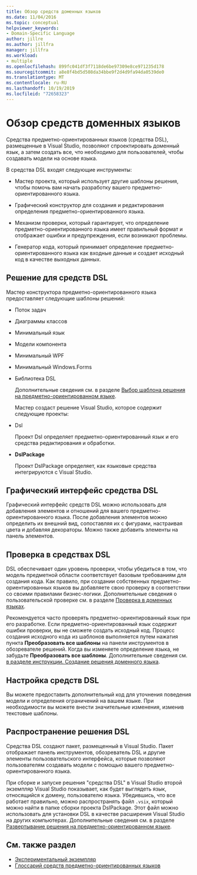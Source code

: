 ```yaml
---
title: Обзор средств доменных языков
ms.date: 11/04/2016
ms.topic: conceptual
helpviewer_keywords:
- Domain-Specific Language
author: jillre
ms.author: jillfra
manager: jillfra
ms.workload:
- multiple
ms.openlocfilehash: 899fc041df3f7118de6be97309e8ce971235d178
ms.sourcegitcommit: a8e8f4bd5d508da34bbe9f2d4d9fa94da0539de0
ms.translationtype: MT
ms.contentlocale: ru-RU
ms.lasthandoff: 10/19/2019
ms.locfileid: "72658323"
---
```

# <a name="overview-of-domain-specific-language-tools"></a>Обзор средств доменных языков
Средства предметно-ориентированных языков (средства DSL), размещенные в Visual Studio, позволяют спроектировать доменный язык, а затем создать все, что необходимо для пользователей, чтобы создавать модели на основе языка.

 В средства DSL входят следующие инструменты:

- Мастер проекта, который использует другие шаблоны решения, чтобы помочь вам начать разработку вашего предметно-ориентированного языка.

- Графический конструктор для создания и редактирования определения предметно-ориентированного языка.

- Механизм проверки, который гарантирует, что определение предметно-ориентированного языка имеет правильный формат и отображает ошибки и предупреждения, если возникают проблемы.

- Генератор кода, который принимает определение предметно-ориентированного языка как входные данные и создает исходный код в качестве выходных данных.

## <a name="the-dsl-tools-solution"></a>Решение для средств DSL
 Мастер конструктора предметно-ориентированного языка предоставляет следующие шаблоны решений:

- Поток задач

- Диаграммы классов

- Минимальный язык

- Модели компонента

- Минимальный WPF

- Минимальный Windows.Forms

- Библиотека DSL

  Дополнительные сведения см. в разделе [Выбор шаблона решения на предметно-ориентированном языке](../modeling/choosing-a-domain-specific-language-solution-template.md).

  Мастер создаст решение Visual Studio, которое содержит следующие проекты:

- Dsl

   Проект Dsl определяет предметно-ориентированный язык и его средства редактирования и обработки.

- **DslPackage**

   Проект DslPackage определяет, как языковые средства интегрируются с Visual Studio.

## <a name="the-dsl-tools-graphical-interface"></a>Графический интерфейс средства DSL
 Графический интерфейс средств DSL можно использовать для добавления элементов и отношений для вашего предметно-ориентированного языка. После добавления элементов можно определить их внешний вид, сопоставляя их с фигурами, настраивая цвета и добавляя декораторы. Можно также добавить элементы на панель элементов.

## <a name="validation-in-dsl-tools"></a>Проверка в средствах DSL
 DSL обеспечивает один уровень проверки, чтобы убедиться в том, что модель предметной области соответствует базовым требованиям для создания кода. Как правило, при создании собственных предметно-ориентированных языков вы добавляете свою проверку в соответствии со своими правилами бизнес-логики. Дополнительные сведения о пользовательской проверке см. в разделе [Проверка в доменных языках](../modeling/validation-in-a-domain-specific-language.md).

 Рекомендуется часто проверять предметно-ориентированный язык при его разработке. Если предметно-ориентированный язык содержит ошибки проверки, вы не сможете создать исходный код. Процесс создания исходного кода из шаблонов выполняется путем нажатия пункта **Преобразовать все шаблоны** на панели инструментов в обозревателе решений. Когда вы изменяете определение языка, не забудьте **Преобразовать все шаблоны**. Дополнительные сведения см. [в разделе инструкции. Создание решения доменного языка](../modeling/how-to-create-a-domain-specific-language-solution.md).

## <a name="customization-of-dsl-tools"></a>Настройка средств DSL
 Вы можете предоставить дополнительный код для уточнения поведения модели и определения ограничений на вашем языке. При необходимости вы можете внести значительные изменения, изменив текстовые шаблоны.

## <a name="distributing-your-dsl-solution"></a>Распространение решения DSL
 Средства DSL создают пакет, размещенный в Visual Studio. Пакет отображает панель инструментов, обозреватель DSL и другие элементы пользовательского интерфейса, которые позволяют пользователям создавать модели с помощью вашего предметно-ориентированного языка.

 При сборке и запуске решения "средства DSL" в Visual Studio второй экземпляр Visual Studio показывает, как будет выглядеть язык, относящийся к домену, пользователю языка. Убедившись, что все работает правильно, можно распространять файл `.vsix`, который можно найти в папке сборки проекта DslPackage. Этот файл можно использовать для установки DSL в качестве расширения Visual Studio на других компьютерах.  Дополнительные сведения см. в разделе [Развертывание решения на предметно-ориентированном языке](msi-and-vsix-deployment-of-a-dsl.md).

## <a name="see-also"></a>См. также раздел

- [Экспериментальный экземпляр](../extensibility/the-experimental-instance.md)
- [Глоссарий средств предметно-ориентированных языков](https://msdn.microsoft.com/ca5e84cb-a315-465c-be24-76aa3df276aa)